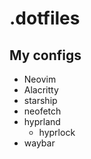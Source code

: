 # .dotfiles
## My configs
- Neovim
- Alacritty
- starship
- neofetch
- hyprland
    - hyprlock
- waybar

